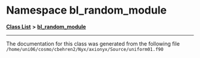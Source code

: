 
# Namespace bl\_random\_module


[**Class List**](annotated.md) **>** [**bl\_random\_module**](namespacebl__random__module.md)





























------------------------------
The documentation for this class was generated from the following file `/home/uni06/cosmo/cbehren2/Nyx/axionyx/Source/uniform01.f90`